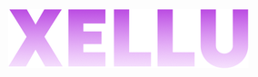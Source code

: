 <html>
<center>
<img src="https://raw.githubusercontent.com/xellu/xellu/main/Xellu.png">
</center>
</html>
